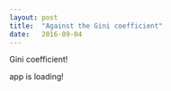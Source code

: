 ```yaml
---
layout: post
title:  "Against the Gini coefficient"
date:   2016-09-04
---
```


Gini coefficient!

<div class="react-demo" data-demo-name="gini-demo">
  app is loading!
</div>

<script src="https://bshlgrs.github.io/economics-demos/build/bundle.js">
<script defer>
  loadAllDemos();
</script>
